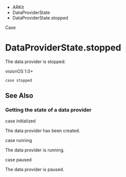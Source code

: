 

- ARKit
- DataProviderState
-  DataProviderState.stopped 

Case

# DataProviderState.stopped

The data provider is stopped.

visionOS 1.0+

``` source
case stopped
```

## See Also

### Getting the state of a data provider

case initialized

The data provider has been created.

case running

The data provider is running.

case paused

The data provider is paused.

